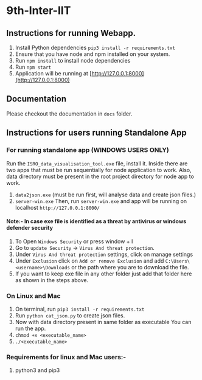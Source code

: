 # 9th-Inter-IIT

## Instructions for running Webapp.

1. Install Python dependencies `pip3 install -r requirements.txt`
2. Ensure that you have node and npm installed on your system.
3. Run `npm install` to install node dependencies
4. Run `npm start`
5. Application will be running at [http://127.0.0.1:8000](http://127.0.0.1:8000)

## Documentation

Please checkout the documentation in `docs` folder.

## Instructions for users running Standalone App

### For running standalone app (WINDOWS USERS ONLY)

Run the `ISRO_data_visualisation_tool.exe` file, install it.
Inside there are two apps that must be run sequentially for node application to work. Also, data directory must be present in the root project directory for node app to work.

1. `data2json.exe` (must be run first, will analyse data and create json files.)
2. `server-win.exe`
   Then, run `server-win.exe` and app will be running on localhost `http://127.0.0.1:8000/`

#### Note:- In case exe file is identified as a threat by antivirus or windows defender security

1. To Open `Windows Security` or press window + I
2. Go to `update Security` -> `Virus And threat protection`.
3. Under `Virus And threat protection` settings, click on manage settings
4. Under `Exclusion` click on `Add or remove Exclusion` and add `C:\Users\<username>\Downloads` or the path where you are to download the file.
5. If you want to keep exe file in any other folder just add that folder here as shown in the steps above.

### On Linux and Mac

1. On terminal, run `pip3 install -r requirements.txt`
2. Run `python cat_json.py` to create json files.
3. Now with data directory present in same folder as executable You can run the app.
4. `chmod +x <executable_name>`
5. `./<executable_name>`

### Requirements for linux and Mac users:-

1. python3 and pip3
